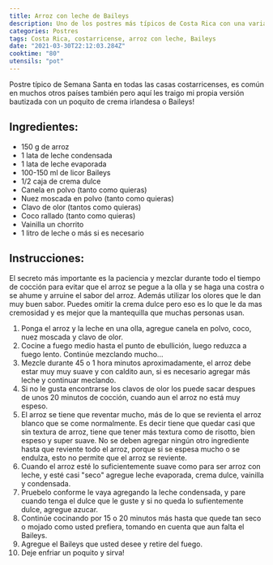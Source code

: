 ```yaml
---
title: Arroz con leche de Baileys
description: Uno de los postres más típicos de Costa Rica con una variación muy particular
categories: Postres
tags: Costa Rica, costarricense, arroz con leche, Baileys
date: "2021-03-30T22:12:03.284Z"
cooktime: "80"
utensils: "pot"
---
```


Postre típico de Semana Santa en todas las casas costarricenses, es común en muchos otros países también pero aquí les traigo mi propia versión bautizada con un poquito de crema irlandesa o Baileys!

## Ingredientes:

- 150 g de arroz
- 1 lata de leche condensada
- 1 lata de leche evaporada
- 100-150 ml de licor Baileys
- 1/2 caja de crema dulce
- Canela en polvo (tanto como quieras)
- Nuez moscada en polvo (tanto como quieras)
- Clavo de olor (tantos como quieras)
- Coco rallado (tanto como quieras)
- Vainilla un chorrito
- 1 litro de leche o más si es necesario

## Instrucciones:

El secreto más importante es la paciencia y mezclar durante todo el tiempo de cocción para evitar que el arroz se pegue a la olla y se haga una costra o se ahume y arruine el sabor del arroz. Además utilizar los olores que le dan muy buen sabor. Puedes omitir la crema dulce pero eso es lo que le da mas cremosidad y es mejor que la mantequilla que muchas personas usan.

1. Ponga el arroz y la leche en una olla, agregue canela en polvo, coco, nuez moscada y clavo de olor.
2. Cocine a fuego medio hasta el punto de ebullición, luego reduzca a fuego lento. Continúe mezclando mucho...
3. Mezcle durante 45 o 1 hora minutos aproximadamente, el arroz debe estar muy muy suave y con caldito aun, si es necesario agregar más leche y continuar meclando.
4. Si no le gusta encontrarse los clavos de olor los puede sacar despues de unos 20 minutos de cocción, cuando aun el arroz no está muy espeso.
5. El arroz se tiene que reventar mucho, más de lo que se revienta el arroz blanco que se come normalmente. Es decir tiene que quedar casi que sin textura de arroz, tiene que tener más textura como de risotto, bien espeso y super suave. No se deben agregar ningún otro ingrediente hasta que reviente todo el arroz, porque si se espesa mucho o se endulza, esto no permite que el arroz se reviente.
6. Cuando el arroz esté lo suficientemente suave como para ser arroz con leche, y esté casi "seco" agregue leche evaporada, crema dulce, vainilla y condensada.
7. Pruebelo conforme le vaya agregando la leche condensada, y pare cuando tenga el dulce que le guste y si no queda lo sufientemente dulce, agregue azucar.
8. Continúe cocinando por 15 o 20 minutos más hasta que quede tan seco o mojado como usted prefiera, tomando en cuenta que aun falta el Baileys.
9. Agregue el Baileys que usted desee y retire del fuego.
10. Deje enfriar un poquito y sirva!